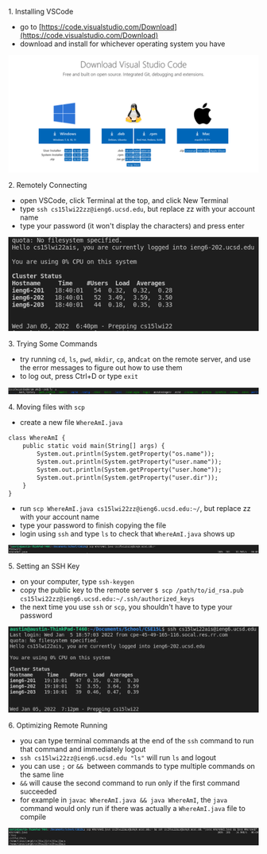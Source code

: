 1\. Installing VSCode

+ go to [https://code.visualstudio.com/Download](https://code.visualstudio.com/Download)
+ download and install for whichever operating system you have

![vscode](screenshots/lab_report_1/vscode.png)

2\. Remotely Connecting

+ open VSCode, click Terminal at the top, and click New Terminal
+ type `ssh cs15lwi22zz@ieng6.ucsd.edu`, but replace zz with your account name
+ type your password (it won't display the characters) and press enter

![ssh](screenshots/lab_report_1/ssh.png)

3\. Trying Some Commands

+ try running `cd`, `ls`, `pwd`, `mkdir`, `cp`, and`cat` on the remote server, and use the error messages to figure out how to use them
+ to log out, press Ctrl+D or type `exit`

![command](screenshots/lab_report_1/command.png)

4\. Moving files with `scp`

+ create a new file `WhereAmI.java`
```
class WhereAmI {
	public static void main(String[] args) {
		System.out.println(System.getProperty("os.name"));
		System.out.println(System.getProperty("user.name"));
		System.out.println(System.getProperty("user.home"));
		System.out.println(System.getProperty("user.dir"));
	}
}
```
+ run `scp WhereAmI.java cs15lwi22zz@ieng6.ucsd.edu:~/`, but replace zz with your account name
+ type your password to finish copying the file
+ login using `ssh` and type `ls` to check that `WhereAmI.java` shows up

![scp](screenshots/lab_report_1/scp.png)

5\. Setting an SSH Key

+ on your computer, type `ssh-keygen`
+ copy the public key to the remote server `$ scp /path/to/id_rsa.pub cs15lwi22zz@ieng6.ucsd.edu:~/.ssh/authorized_keys`
+ the next time you use `ssh` or `scp`, you shouldn't have to type your password

![ssh no password](screenshots/lab_report_1/ssh_no_password.png)

6\. Optimizing Remote Running

+ you can type terminal commands at the end of the `ssh` command to run that command and immediately logout
+ `ssh cs15lwi22zz@ieng6.ucsd.edu "ls"` will run `ls` and logout
+ you can use `;` or `&& `between commands to type multiple commands on the same line
+ `&&` will cause the second command to run only if the first command succeeded
+ for example in `javac WhereAmI.java && java WhereAmI`, the `java` command would only run if there was actually a `WhereAmI.java` file to compile

![ssh commands](screenshots/lab_report_1/ssh_commands.png)
